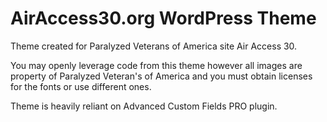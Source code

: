 # AirAccess30.org WordPress Theme

Theme created for Paralyzed Veterans of America site Air Access 30.

You may openly leverage code from this theme however all images are property of Paralyzed Veteran's of America and you must obtain licenses for the fonts or use different ones.

Theme is heavily reliant on Advanced Custom Fields PRO plugin.
